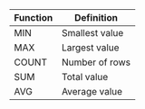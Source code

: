 | Function | Definition     |
|----------|----------------|
|   MIN    | Smallest value |
|   MAX    | Largest value  |
|   COUNT  | Number of rows |
|   SUM    | Total value    |
|   AVG    | Average value  |

